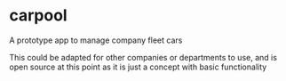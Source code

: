 # carpool
A prototype app to manage company fleet cars

This could be adapted for other companies or departments to use, and is open source at this point as it is just a concept with basic functionality
